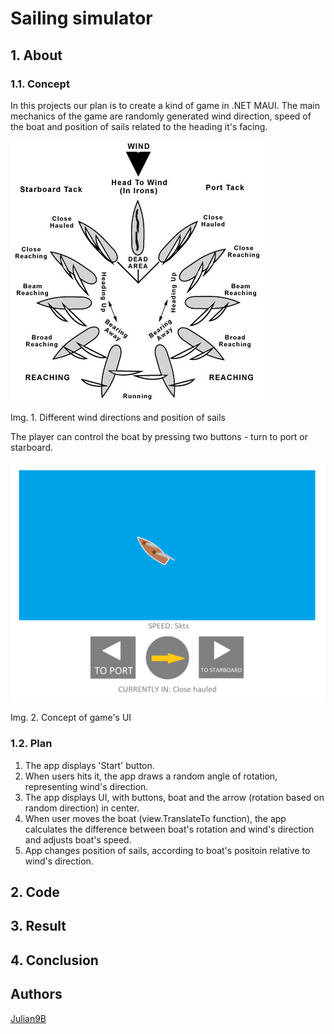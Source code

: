 # Sailing simulator

## 1. About

### 1.1. Concept

In this projects our plan is to create a kind of game in .NET MAUI. The main mechanics of the game are randomly generated wind direction, speed of the boat and position of sails related to the heading it's facing.

![Different wind directions and position of sails](images/winds.jpg)

Img. 1. Different wind directions and position of sails

The player can control the boat by pressing two buttons - turn to port or starboard.

![Concept of game's UI](images/concept.png)

Img. 2. Concept of game's UI

### 1.2. Plan

1. The app displays 'Start' button.
2. When users hits it, the app draws a random angle of rotation, representing wind's direction.
3. The app displays UI, with buttons, boat and the arrow (rotation based on random direction) in center.
4. When user moves the boat (view.TranslateTo function), the app calculates the difference between boat's rotation and wind's direction and adjusts boat's speed.
5. App changes position of sails, according to boat's positoin relative to wind's direction.

## 2. Code

## 3. Result

## 4. Conclusion

## Authors

[Julian9B](https://github.com/Julian9B)
